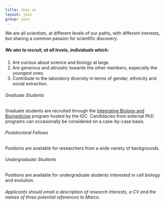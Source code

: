```yaml
---
title: Join us
layout: join
group: join
---
```


We are all scientists, at different levels of our paths, with different interests, but sharing a common passion for scientific discovery.

##### We aim to recruit, at all levels,  individuals which:

1. Are curious about science and biology at large.
2. Are generous and altruistic towards the other members, especially the youngest ones.
3. Contribute to the laboratory diversity in terms of gender, ethnicity and social extraction.


###### <i>Graduate Students</i>
Graduate students are recruited through the [Integrative Biology and Biomedicine](https://gulbenkian.pt/ciencia/training/phd-programmes/ibb/) program hosted by the IGC. Candidacies from external PhD programs can occasionally be considered on a case-by-case basis. 

###### Postdoctoral Fellows
Positions are available for researchers from a wide variety of backgrounds.

###### Undergraduate Students
Positions are available for undergraduate students interested in cell biology and evolution.

###### Applicants should email a description of research interests, a CV and the names of three potential references to Marco.
